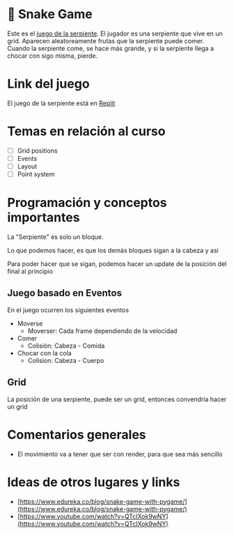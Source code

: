 # 🐍 Snake Game

Este es el [juego de la serpiente][game_url]. El jugador es una serpiente que vive en un grid. Aparecen aleatoreamente frutas que la serpiente puede comer. Cuando la serpiente come, se hace más grande, y si la serpiente llega a chocar con sigo misma, pierde.

# Link del juego

El juego de la serpiente está en [Replit][game_url]

# Temas en relación al curso

- [ ] Grid positions
- [ ] Events
- [ ] Layout
- [ ] Point system

# Programación y conceptos importantes

La "Serpiente" es solo un bloque.

Lo que podemos hacer, es que los demás bloques sigan a la cabeza y así

Para poder hacer que se sigan, podemos hacer un update de la posición del final al principio

## Juego basado en Eventos

En el juego ocurren los siguientes eventos

- Moverse
  - Moverser: Cada frame dependiendo de la velocidad
- Comer
  - Colisión: Cabeza - Comida
- Chocar con la cola
  - Colision: Cabeza - Cuerpo

## Grid

La posición de una serpiente, puede ser un grid, entonces convendría hacer un grid

# Comentarios generales

- El movimiento va a tener que ser con render, para que sea más sencillo

# Ideas de otros lugares y links

- [https://www.edureka.co/blog/snake-game-with-pygame/](https://www.edureka.co/blog/snake-game-with-pygame/)
- [https://www.youtube.com/watch?v=QTcIXok9wNY](https://www.youtube.com/watch?v=QTcIXok9wNY)

[game_url]: https://replit.com/@EduardoGmez1/SnakeGame#code/main.js
